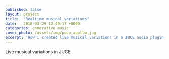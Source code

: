 ```yaml
---
published: false
layout: project
title:  "Realtime musical variations"
date:   2018-03-29 12:40:17 +0000
categories: generative music
cover_photo: /assets/img/poco-apollo.jpg
excerpt: 'How I created live musical variations in a JUCE audio plugin'
---
```


Live musical variations in JUCE